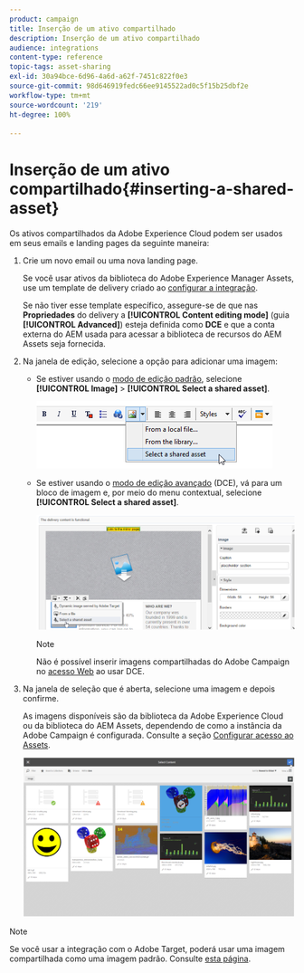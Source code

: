 ```yaml
---
product: campaign
title: Inserção de um ativo compartilhado
description: Inserção de um ativo compartilhado
audience: integrations
content-type: reference
topic-tags: asset-sharing
exl-id: 30a94bce-6d96-4a6d-a62f-7451c822f0e3
source-git-commit: 98d646919fedc66ee9145522ad0c5f15b25dbf2e
workflow-type: tm+mt
source-wordcount: '219'
ht-degree: 100%

---
```


# Inserção de um ativo compartilhado{#inserting-a-shared-asset}

Os ativos compartilhados da Adobe Experience Cloud podem ser usados em seus emails e landing pages da seguinte maneira:

1. Crie um novo email ou uma nova landing page.

   Se você usar ativos da biblioteca do Adobe Experience Manager Assets, use um template de delivery criado ao [configurar a integração](../../integrations/using/configuring-access-to-assets.md#integrating-with-aem-assets).

   Se não tiver esse template específico, assegure-se de que nas **Propriedades** do delivery a **[!UICONTROL Content editing mode]** (guia **[!UICONTROL Advanced]**) esteja definida como **DCE** e que a conta externa do AEM usada para acessar a biblioteca de recursos do AEM Assets seja fornecida.

1. Na janela de edição, selecione a opção para adicionar uma imagem:

   * Se estiver usando o [modo de edição padrão](../../delivery/using/defining-the-email-content.md#adding-images), selecione **[!UICONTROL Image]** > **[!UICONTROL Select a shared asset]**.

      ![](assets/dam_insert_image_standard.png)

   * Se estiver usando o [modo de edição avançado](../../web/using/about-campaign-html-editor.md) (DCE), vá para um bloco de imagem e, por meio do menu contextual, selecione **[!UICONTROL Select a shared asset]**.

      ![](assets/dam_insert_image_dce.png)

      >[!NOTE]
      >
      >Não é possível inserir imagens compartilhadas do Adobe Campaign no [acesso Web](../../platform/using/adobe-campaign-workspace.md#console-and-web-access) ao usar DCE.

1. Na janela de seleção que é aberta, selecione uma imagem e depois confirme.

   As imagens disponíveis são da biblioteca da Adobe Experience Cloud ou da biblioteca do AEM Assets, dependendo de como a instância da Adobe Campaign é configurada. Consulte a seção [Configurar acesso ao Assets](../../integrations/using/configuring-access-to-assets.md).

   ![](assets/dam_shared_image_selection.png)

>[!NOTE]
>
>Se você usar a integração com o Adobe Target, poderá usar uma imagem compartilhada como uma imagem padrão. Consulte [esta página](../../integrations/using/integrating-with-adobe-target.md).
